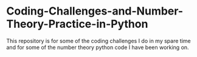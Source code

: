 # Coding-Challenges-and-Number-Theory-Practice-in-Python
This repository is for some of the coding challenges I do in my spare time and for some of the number theory python code I have been working on. 
